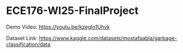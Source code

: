 # ECE176-WI25-FinalProject

Demo Video:
https://youtu.be/kzegIn1Uhvk


Dataset Link:
https://www.kaggle.com/datasets/mostafaabla/garbage-classification/data